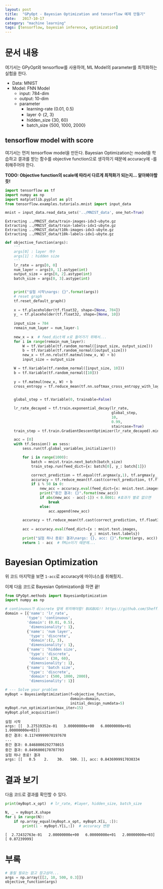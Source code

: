 ```yaml
---
layout: post
title:  "GPyOpt - Bayesian Optimization and tensorflow 예제 만들기"
date:   2017-10-17
category: "machine learning"
tags: [tensorflow, bayesian inference, optimization]
---
```


# 문서 내용

여기서는 GPyOpt와 tensorflow를 사용하여, ML Model의 parameter를 최적화하는 실험을 한다.

* Data: MNIST
* Model: FNN Model
  * input: 784-dim
  * output: 10-dim
  * parameter
    * learning-rate (0.01, 0.5)
    * layer 수 {2, 3}
    * hidden_size {30, 60}
    * batch_size {500, 1000, 2000}

## tensorflow model with score

여기서는 먼저 tensorflow model을 만든다. Bayesian Optimization는 model을 학습하고 결과를 받는 함수를 objective function으로 생각하기 때문에 accuracy에 -를 취해주어야 한다.

**TODO: Objective function의 scale에 따라서 다르게 최적화가 되는지... 알아봐야할 듯!**


```python
import tensorflow as tf
import numpy as np
import matplotlib.pyplot as plt
from tensorflow.examples.tutorials.mnist import input_data
```


```python
mnist = input_data.read_data_sets('../MNIST_data', one_hot=True)
```

    Extracting ../MNIST_data/train-images-idx3-ubyte.gz
    Extracting ../MNIST_data/train-labels-idx1-ubyte.gz
    Extracting ../MNIST_data/t10k-images-idx3-ubyte.gz
    Extracting ../MNIST_data/t10k-labels-idx1-ubyte.gz



```python
def objective_function(args):
    '''
    args[0] : layer 개수
    args[1] : hidden size
    '''
    lr_rate = args[0, 0]
    num_layer = args[0, 1].astype(int)
    output_size = args[0, 2].astype(int)
    batch_size = args[0, 3].astype(int)

    
    print("실험 시작\nargs: {}".format(args))
    # reset graph
    tf.reset_default_graph()
    
    x = tf.placeholder(tf.float32, shape=[None, 784])
    y_ = tf.placeholder(tf.float32, shape=[None, 10])
    
    input_size = 784
    remain_num_layer = num_layer-1
    
    new_x = x  # feed_dict에 x로 들어가기 위해서...
    for i in range(remain_num_layer):
        W = tf.Variable(tf.random_normal([input_size, output_size]))
        b = tf.Variable(tf.random_normal([output_size]))
        new_x = tf.nn.relu(tf.matmul(new_x, W) + b)
        input_size = output_size

    W = tf.Variable(tf.random_normal([input_size, 10]))
    b = tf.Variable(tf.random_normal([10]))
    
    y = tf.matmul(new_x, W) + b
    cross_entropy = tf.reduce_mean(tf.nn.softmax_cross_entropy_with_logits(labels=y_,
                                                                           logits=y))

    global_step = tf.Variable(0, trainable=False)

    lr_rate_decayed = tf.train.exponential_decay(lr_rate,
                                                 global_step,
                                                 10,
                                                 0.99,
                                                 staircase=True)
    train_step = tf.train.GradientDescentOptimizer(lr_rate_decayed).minimize(cross_entropy)

    acc = [0]
    with tf.Session() as sess:
        sess.run(tf.global_variables_initializer())

        for i in range(1000):
            batch = mnist.train.next_batch(batch_size)
            train_step.run(feed_dict={x: batch[0], y_: batch[1]})

            correct_prediction = tf.equal(tf.argmax(y,1), tf.argmax(y_,1))
            accuracy = tf.reduce_mean(tf.cast(correct_prediction, tf.float32))
            if i % 50 is 0:
                new_acc = accuracy.eval(feed_dict={x: mnist.test.images, y_: mnist.test.labels})
                print("중간 결과: {}".format(new_acc))
                if abs(new_acc - acc[-1]) < 0.0001: #효과가 별로 없으면
                    break
                else:
                    acc.append(new_acc)
                
        accuracy = tf.reduce_mean(tf.cast(correct_prediction, tf.float32))
        
        acc = accuracy.eval(feed_dict={x : mnist.test.images,
                                       y_: mnist.test.labels})
        print("실험 하나 종료! 결과\nargs: {}, acc: {}".format(args, acc))
        return 1 - acc  # fMin이기 때문에...
```

# Bayesian Optimization
위 코드 마지막을 보면 `1-acc`로 accuracy에 마이너스를 취해줬지..

이제 다음 코드로 Bayesian Optimization을 하면 끝!


```python
from GPyOpt.methods import BayesianOptimization
import numpy as np

# continuous가 discrete 앞에 위치해야함! BUGBUG!! https://github.com/SheffieldML/GPyOpt/issues/85
domain = [{'name': 'lr_rate',
          'type': 'continuous',
          'domain': (0.01, 0.5),
           'dimensionality': 1},
          {'name': 'num layer',
           'type': 'discrete',
           'domain':(2, 3),
           'dimensionality': 1},
          {'name': 'hidden size',
           'type': 'discrete',
           'domain': (30, 60),
           'dimensionality': 1},
          {'name': 'batch size',
           'type': 'discrete',
           'domain': (500, 1000, 2000),
           'dimensionality': 1}]

# --- Solve your problem
myBopt = BayesianOptimization(f=objective_function,
                              domain=domain,
                              initial_design_numdata=5)
myBopt.run_optimization(max_iter=15)
myBopt.plot_acquisition()
```

    실험 시작
    args: [[  3.27519352e-01   3.00000000e+00   6.00000000e+01   1.00000000e+03]]
    중간 결과: 0.11749999970197678
    ...
    중간 결과: 0.8468000292778015
    중간 결과: 0.8496000170707703
    실험 하나 종료! 결과
    args: [[   0.5    2.    30.   500. ]], acc: 0.8436999917030334


#  결과 보기
다음 코드로 결과를 확인할 수 있다.


```python
print(myBopt.x_opt)  # lr_rate, #layer, hidden_size, batch_size

N, _ = myBopt.X.shape
for i in range(N):
    if np.array_equal(myBopt.x_opt, myBopt.X[i, :]):
        print(1 - myBopt.Y[i,:])  # accuracy 변환
```

    [  2.72432763e-01   2.00000000e+00   6.00000000e+01   2.00000000e+03]
    [ 0.87239999]


# 부록


```python
# 돌릴 필요는 없고 참고삼아...
args = np.array([[2, 10, 500, 0.3]])
objective_function(args)
```